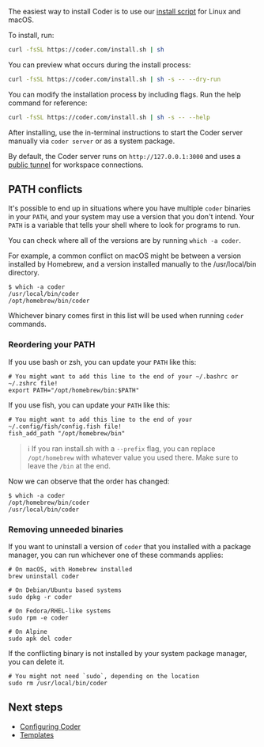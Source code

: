 The easiest way to install Coder is to use our
[install script](https://github.com/coder/coder/blob/main/install.sh) for Linux
and macOS.

To install, run:

```bash
curl -fsSL https://coder.com/install.sh | sh
```

You can preview what occurs during the install process:

```bash
curl -fsSL https://coder.com/install.sh | sh -s -- --dry-run
```

You can modify the installation process by including flags. Run the help command
for reference:

```bash
curl -fsSL https://coder.com/install.sh | sh -s -- --help
```

After installing, use the in-terminal instructions to start the Coder server
manually via `coder server` or as a system package.

By default, the Coder server runs on `http://127.0.0.1:3000` and uses a
[public tunnel](../admin/configure.md#tunnel) for workspace connections.

## PATH conflicts

It's possible to end up in situations where you have multiple `coder` binaries
in your `PATH`, and your system may use a version that you don't intend. Your
`PATH` is a variable that tells your shell where to look for programs to run.

You can check where all of the versions are by running `which -a coder`.

For example, a common conflict on macOS might be between a version installed by
Homebrew, and a version installed manually to the /usr/local/bin directory.

```console
$ which -a coder
/usr/local/bin/coder
/opt/homebrew/bin/coder
```

Whichever binary comes first in this list will be used when running `coder`
commands.

### Reordering your PATH

If you use bash or zsh, you can update your `PATH` like this:

```shell
# You might want to add this line to the end of your ~/.bashrc or ~/.zshrc file!
export PATH="/opt/homebrew/bin:$PATH"
```

If you use fish, you can update your `PATH` like this:

```shell
# You might want to add this line to the end of your ~/.config/fish/config.fish file!
fish_add_path "/opt/homebrew/bin"
```

> ℹ If you ran install.sh with a `--prefix` flag, you can replace
> `/opt/homebrew` with whatever value you used there. Make sure to leave the
> `/bin` at the end.

Now we can observe that the order has changed:

```console
$ which -a coder
/opt/homebrew/bin/coder
/usr/local/bin/coder
```

### Removing unneeded binaries

If you want to uninstall a version of `coder` that you installed with a package
manager, you can run whichever one of these commands applies:

```shell
# On macOS, with Homebrew installed
brew uninstall coder
```

```shell
# On Debian/Ubuntu based systems
sudo dpkg -r coder
```

```shell
# On Fedora/RHEL-like systems
sudo rpm -e coder
```

```shell
# On Alpine
sudo apk del coder
```

If the conflicting binary is not installed by your system package manager, you
can delete it.

```shell
# You might not need `sudo`, depending on the location
sudo rm /usr/local/bin/coder
```

## Next steps

- [Configuring Coder](../admin/configure.md)
- [Templates](../templates/index.md)
